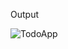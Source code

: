 Output

![TodoApp](https://github.com/RamarAndroid/Todo-App/assets/133333335/80169800-10b2-4a4f-8459-3484a08020ac)

